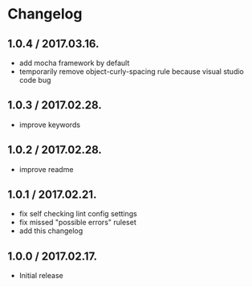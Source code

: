 # Changelog

## 1.0.4 / 2017.03.16.
- add mocha framework by default
- temporarily remove object-curly-spacing rule because visual studio code bug

## 1.0.3 / 2017.02.28.
- improve keywords

## 1.0.2 / 2017.02.28.
- improve readme

## 1.0.1 / 2017.02.21.
- fix self checking lint config settings
- fix missed "possible errors" ruleset
- add this changelog

## 1.0.0 / 2017.02.17.
- Initial release
